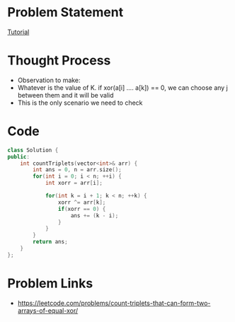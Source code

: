 # Problem Statement

[Tutorial](https://www.youtube.com/watch?v=sdJBPdoD3OY&list=PL-Jc9J83PIiFJRioti3ZV7QabwoJK6eKe&index=13)

# Thought Process
- Observation to make:
- Whatever is the value of K. if xor(a[i] .... a[k]) == 0, we can choose any j between them and it will be valid
- This is the only scenario we need to check

# Code
```cpp
class Solution {
public:
    int countTriplets(vector<int>& arr) {
        int ans = 0, n = arr.size();
        for(int i = 0; i < n; ++i) {
            int xorr = arr[i];

            for(int k = i + 1; k < n; ++k) {
                xorr ^= arr[k];
                if(xorr == 0) {
                    ans += (k - i);
                }
            }
        }
        return ans;
    }
};
```

# Problem Links
- https://leetcode.com/problems/count-triplets-that-can-form-two-arrays-of-equal-xor/
